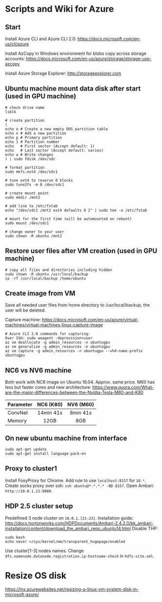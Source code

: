 # Scripts and Wiki for Azure

## Start
Install Azure CLI and Azure CLI 2.0: 
https://docs.microsoft.com/en-us/cli/azure

Install AzCopy in Windows environment for blobs copy across storage accounts: 
https://docs.microsoft.com/en-us/azure/storage/storage-use-azcopy

Install Azure Storage Explorer: 
http://storageexplorer.com

## Ubuntu machine mount data disk after start (used in GPU machine)
```
# check drive name
lsblk

# create partition
(
echo o # Create a new empty DOS partition table
echo n # Add a new partition
echo p # Primary partition
echo 1 # Partition number
echo   # First sector (Accept default: 1)
echo   # Last sector (Accept default: varies)
echo w # Write changes
) | sudo fdisk /dev/sdc

# format partition
sudo mkfs.ext4 /dev/sdc1

# tune ext4 to reserve 0 blocks
sudo tune2fs -m 0 /dev/sdc1

# create mount point
sudo mkdir /mnt2

# add line to /etc/fstab
echo "/dev/sdc1 /mnt2 ext4 defaults 0 2" | sudo tee -a /etc/fstab

# mount for the first time (will be automounted on reboot)
sudo mount /dev/sdc1

# change owner to your user
sudo chown -R ubuntu /mnt2
```

## Restore user files after VM creation (used in GPU machine)

```
# copy all files and directories including hidden
sudo chown -R ubuntu /usr/local/backup
cp -rT /usr/local/backup /home/ubuntu
```

## Create image from VM

Save all needed user files from home directory to /usr/local/backup, the user will be deleted.
  
Capture machine: https://docs.microsoft.com/en-us/azure/virtual-machines/virtual-machines-linux-capture-image

```
# Azure CLI 2.0 commands for capturing:
Over SSH: sudo waagent -deprovision+user
az vm deallocate -g admin_resources -n ubuntugpu
az vm generalize -g admin_resources -n ubuntugpu
az vm capture -g admin_resources -n ubuntugpu --vhd-name-prefix ubuntugpu
```

## NC6 vs NV6 machine

Both work with NC6 image on Ubuntu 16.04.
Approx. same price.
M60 has less but faster cores and new architecture: 
https://www.quora.com/What-are-the-major-differences-between-the-Nvidia-Tesla-M60-and-K80

| Parameter     | NC6 (K80)     | NV6 (M60)    |
| ------------- |:-------------:|:------------:|
| ConvNet       | 14min 41s     | 8min 41s     |
| Memory        | 12GB          | 8GB          |


## On new ubuntu machine from interface
```
sudo apt-get update
sudo apt-get install language-pack-en
```

## Proxy to cluster1
Install FoxyProxy for Chrome.
Add rule to use `localhost:8157` for `10.*`.
Create socks proxy over ssh: `ssh ubuntu@*.*.*.* -ND 8157`.
Open Ambari: `http://10.0.1.21:8080`.

## HDP 2.5 cluster setup
Predefined 3 node cluster on `10.0.1.[21-23]`.
Installation guide: http://docs.hortonworks.com/HDPDocuments/Ambari-2.4.2.0/bk_ambari-installation/content/download_the_ambari_repo_ubuntu14.html
Disable THP: 
```
sudo bash
echo never >/sys/kernel/mm/transparent_hugepage/enabled
```
Use cluster[1-3] nodes names.
Change `dfs.namenode.datanode.registration.ip-hostname-check` in `hdfs-site.xml`.

# Resize OS disk
https://lnx.azurewebsites.net/resizing-a-linux-vm-system-disk-in-microsoft-azure/
